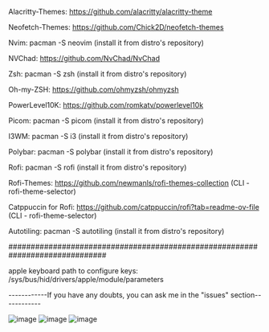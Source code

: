 Alacritty-Themes: https://github.com/alacritty/alacritty-theme

Neofetch-Themes: https://github.com/Chick2D/neofetch-themes

Nvim: pacman -S neovim (install it from distro's repository)

NVChad: https://github.com/NvChad/NvChad

Zsh: pacman -S zsh (install it from distro's repository)

Oh-my-ZSH: https://github.com/ohmyzsh/ohmyzsh

PowerLevel10K: https://github.com/romkatv/powerlevel10k

Picom: pacman -S picom (install it from distro's repository)

I3WM: pacman -S i3 (install it from distro's repository)

Polybar: pacman -S polybar (install it from distro's repository)

Rofi: pacman -S rofi (install it from distro's repository)

Rofi-Themes: https://github.com/newmanls/rofi-themes-collection (CLI - rofi-theme-selector)

Catppuccin for Rofi: https://github.com/catppuccin/rofi?tab=readme-ov-file (CLI - rofi-theme-selector)

Autotiling: pacman -S autotiling (install it from distro's repository)

##############################################################################

apple keyboard path to configure keys: /sys/bus/hid/drivers/apple/module/parameters


------------If you have any doubts, you can ask me in the "issues" section------------

![image](https://github.com/user-attachments/assets/26bfe450-13b2-4af0-a8c6-0c49cdffe763)
![image](https://github.com/user-attachments/assets/ef88b6a9-bcd7-4b42-91d2-efc7f1d2a926)
![image](https://github.com/user-attachments/assets/afbc1a0e-bcde-4970-8f29-847aa1c42ec9)





